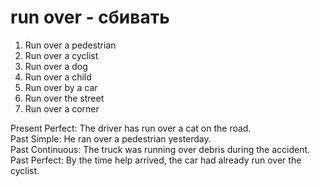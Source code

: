 # run over - сбивать

1. Run over a pedestrian  
2. Run over a cyclist  
3. Run over a dog  
4. Run over a child  
5. Run over by a car  
6. Run over the street  
7. Run over a corner  

Present Perfect: The driver has run over a cat on the road.  
Past Simple: He ran over a pedestrian yesterday.  
Past Continuous: The truck was running over debris during the accident.  
Past Perfect: By the time help arrived, the car had already run over the cyclist.
